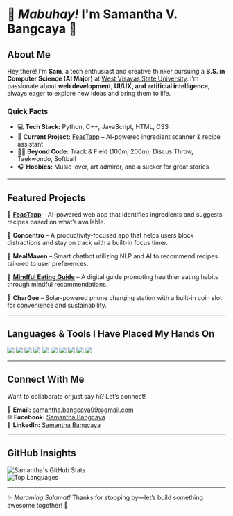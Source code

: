 # 🌟 _Mabuhay!_ I'm Samantha V. Bangcaya 👋  

## About Me  
Hey there! I’m **Sam**, a tech enthusiast and creative thinker pursuing a **B.S. in Computer Science (AI Major)** at [West Visayas State University](https://www.wvsu.edu.ph/). I’m passionate about **web development, UI/UX, and artificial intelligence**, always eager to explore new ideas and bring them to life.  

### Quick Facts  
- 💻 **Tech Stack:** Python, C++, JavaScript, HTML, CSS  
- 🚀 **Current Project:** [FeasTapp](https://github.com/svbangcaya/FeasTapp1) – AI-powered ingredient scanner & recipe assistant  
- 🏃‍♀️ **Beyond Code:** Track & Field (100m, 200m), Discus Throw, Taekwondo, Softball  
- 🎧 **Hobbies:** Music lover, art admirer, and a sucker for great stories  

---

## Featured Projects  

🔹 **[FeasTapp](https://github.com/svbangcaya/FeasTapp1)** – AI-powered web app that identifies ingredients and suggests recipes based on what’s available.  

🔹 **Concentro** – A productivity-focused app that helps users block distractions and stay on track with a built-in focus timer.  

🔹 **MealMaven** – Smart chatbot utilizing NLP and AI to recommend recipes tailored to user preferences.  

🔹 **[Mindful Eating Guide](https://mindful-eating-guide-recommendation-h3uwhhjmtswz25dcidah2l.streamlit.app/#mindful-eating-guide-recommendation)** – A digital guide promoting healthier eating habits through mindful recommendations.  

🔹 **CharGee** – Solar-powered phone charging station with a built-in coin slot for convenience and sustainability.  

---

## Languages & Tools I Have Placed My Hands On  

<p align="left">  
  <img src="https://img.shields.io/badge/-C++-00599C?style=flat-square&logo=c%2B%2B&logoColor=white"/>  
  <img src="https://img.shields.io/badge/-Python-3776AB?style=flat-square&logo=python&logoColor=white"/>  
  <img src="https://img.shields.io/badge/-JavaScript-F7DF1E?style=flat-square&logo=javascript&logoColor=black"/>  
  <img src="https://img.shields.io/badge/-HTML5-E34F26?style=flat-square&logo=html5&logoColor=white"/>  
  <img src="https://img.shields.io/badge/-CSS3-1572B6?style=flat-square&logo=css3&logoColor=white"/>  
  <img src="https://img.shields.io/badge/-React-61DAFB?style=flat-square&logo=react&logoColor=black"/>  
  <img src="https://img.shields.io/badge/-Figma-F24E1E?style=flat-square&logo=figma&logoColor=white"/>  
  <img src="https://img.shields.io/badge/-VS%20Code-007ACC?style=flat-square&logo=visual-studio-code&logoColor=white"/>  
  <img src="https://img.shields.io/badge/-Git-F05032?style=flat-square&logo=git&logoColor=white"/>  
  <img src="https://img.shields.io/badge/-Node.js-339933?style=flat-square&logo=node.js&logoColor=white"/>  
</p>  

---

## Connect With Me  
Want to collaborate or just say hi? Let’s connect!  

📧 **Email:** samantha.bangcaya09@gmail.com  
🌐 **Facebook:** [Samantha Bangcaya](https://www.facebook.com/profile.php?id=100071719083338)  
💼 **LinkedIn:** [Samantha Bangcaya](https://www.linkedin.com/in/samanthabangcaya/)  

---

## GitHub Insights  

![Samantha's GitHub Stats](https://github-readme-stats.vercel.app/api?username=svbangcaya&show_icons=true&theme=tokyonight)  
![Top Languages](https://github-readme-stats.vercel.app/api/top-langs/?username=svbangcaya&layout=compact&theme=tokyonight)  

---

✨ _Maraming Salamat!_ Thanks for stopping by—let’s build something awesome together! 🚀
